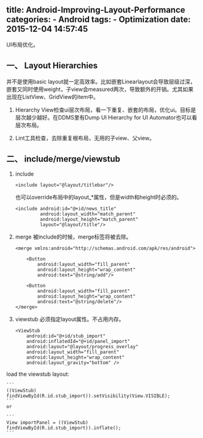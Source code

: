 title: Android-Improving-Layout-Performance
categories:
	- Android
tags:
	- Optimization
date: 2015-12-04 14:57:45
---
UI布局优化。

## 一、 Layout Hierarchies

并不是使用basic layout就一定高效率。比如嵌套Linearlayout会导致层级过深，嵌套又同时使用weight，子view会measured两次，导致额外的开销。尤其如果出现在ListView、GridView的item中。

1. Hierarchy View检查ui层次布局，看一下重复、嵌套的布局，优化ui。目标是层次越少越好。在DDMS里有Dump UI Hierarchy for UI Automator也可以看层次布局。

2. Lint工具检查，去除重复根布局，无用的子view、父view。

## 二、 include/merge/viewstub

1. include

	```
	<include layout="@layout/titlebar"/>
	```
	也可以override布局中的layout_*属性，但是width和height时必须的。

	```
	<include android:id="@+id/news_title"
    	     android:layout_width="match_parent"
        	 android:layout_height="match_parent"
         	 layout="@layout/title"/>
	```
2. merge 被include的时候，merge标签将被去除。

	```
	<merge xmlns:android="http://schemas.android.com/apk/res/android">

        <Button
            android:layout_width="fill_parent"
            android:layout_height="wrap_content"
            android:text="@string/add"/>

        <Button
            android:layout_width="fill_parent"
            android:layout_height="wrap_content"
            android:text="@string/delete"/>
	</merge>
	```
3. viewstub 必须指定layout属性。不占用内存。
	
	```
    <ViewStub
        android:id="@+id/stub_import"
        android:inflatedId="@+id/panel_import"
        android:layout="@layout/progress_overlay"
        android:layout_width="fill_parent"
        android:layout_height="wrap_content"
	    android:layout_gravity="bottom" />
	```
load the viewstub layout:

	```
	((ViewStub) findViewById(R.id.stub_import)).setVisibility(View.VISIBLE);
	```
    or
    
    ```
    View importPanel = ((ViewStub) findViewById(R.id.stub_import)).inflate();
	```